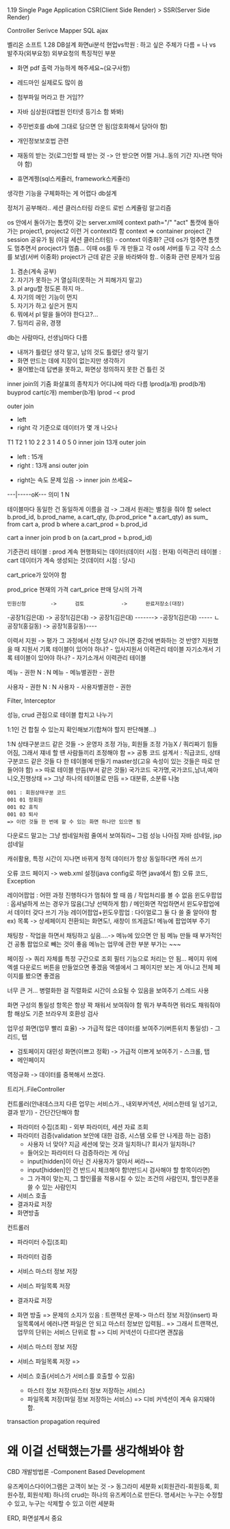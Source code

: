 1.19
Single Page Application
CSR(Client Side Render) > SSR(Server Side Render)

Controller Serivce Mapper SQL ajax

벨리온 소프트
1.28
DB설계
화면ui분석
현업vs학원 : 하고 싶은 주체가 다름 = 나 vs 발주자(외부요청)
외부요청의 특징적인 부분
- 화면 pdf 출력 가능하게 해주세요~(요구사항)
- 레드마인 실제로도 많이 씀
- 첨부파일 머라고 한 거임??
- 자바 심상원(대법원 인터넷 등기소 함 봐봐)

- 주민번호를 db에 그대로 담으면 안 됨(암호화해서 담아야 함)
- 개인정보보호법 관련
- 재동의 받는 것(로그인할 때 받는 것 -> 안 받으면 어쩔 거냐..동의 기간 지나면 막아야 함)
- 휴면계쩡(sql스케쥴러, framework스케쥴러)

생각한 기능을 구체화하는 게 어렵다
db설계

정처기 공부해라..
세션 클러스터링
라운드 로빈 스케쥴링 알고리즘

os 안에서 돌아가는 톰캣이 갖는 server.xml에 context path="/" "act"
톰캣에 돌아가는 project1, project2 이런 거 context라 함
context => container
project 간 session 공유가 됨 (이걸 세션 클러스터링) - context 이중화?
근데 os가 멈추면 톰캣도 멈추면서 procject가 멈춤...
이때 os를 두 개 만들고 각 os에 서버를 두고 각각 소스를 보냄(서버 이중화)
project가 근데 같은 곳을 바라봐야 함..
이중화 관련 문제가 있음

1. 겸손(계속 공부)
2. 자기가 못하는 거 열심히(못하는 거 피해가지 말고)
3. pl argu할 정도론 하지 마..
4. 자기의 메인 기능이 먼지
5. 자기가 하고 싶은거 뭔지
6. 뭐에서 pl 말을 들어야 한다고?...
7. 팀끼리 공유, 경쟁

db는 사람마다, 선생님마다 다름
- 내꺼가 틀렸단 생각 말고, 남의 것도 틀렸단 생각 말기
- 화면 만드는 데에 지장이 없는지만 생각하기
- 물어봤는데 답변을 못하고, 화면상 정의하지 못한 건 틀린 것

inner join의 기줌
화살표의 종착지가 어디냐에 따라 다름
lprod(a개) prod(b개) buyprod
        cart(c개)   member(b개)
lprod -< prod

outer join
- left
- right
각 기준으로 데이터가 몇 개 나오나

T1      T2
1       10
2       2
3       1
4       0
5       0
inner join 13개
outer join
- left : 15개
- right : 13개
ansi outer join


* right는 속도 문제 있음 -> inner join 쓰세요~

---|-----oK--- 의미
   1      N


테이블마다 동일한 건 동일하게 이름을 검 -> 그래서 원래는 별칭을 줘야 함
select b.prod_id, b.prod_name, a.cart_qty, (b.prod_price * a.cart_qty) as sum_
from cart a, prod b
where a.cart_prod = b.prod_id

cart a inner join prod b on (a.cart_prod = b.prod_id)

기준관리 테이블 : prod 계속 현행화되는 데이터(데이터 시점 : 현재)
이력관리 테이블 : cart 데이터가 계속 생성되는 것(데이터 시점 : 당시)

cart_price가 있어야 함

prod_price 현재의 가격
cart_price 판매 당시의 가격

    민원신청        ->      검토            ->      완료저장소(대장)
-공장1(김은대)      ->      공장1(김은대)   ->      공장1(김은대)
                                            ------->
-공장1(김은대)                          -----
ㄴ 공장1(홍길동)    ->  공장1(홍길동)----


이력서 지원 -> 평가
그 과정에서 신청 당시? 아니면 중간에 변화하는 것 반영?
지원했을 때 지원서 기록 테이블이 있어야 하나? - 입사지원서 이력관리 테이블
자기소개서 기록 테이블이 있어야 하나? - 자기소개서 이력관리 테이블



메뉴 - 권한
N   :   N
메뉴 - 메뉴별권한 - 권한

사용자 - 권한
N   :   N
사용자 - 사용자별권한 - 권한

Filter, Interceptor



성능, crud 관점으로 테이블 합치고 나누기

1:1인 건 합칠 수 있는지 확인해보기(합쳐야 할지 판단해볼...)

1:N 상태구분코드 같은 것들 -> 운영자 조정 가능, 회원들 조정 가능X / 쿼리짜기 힘들어짐, 그래서 쟤네 할 떈 사람들끼리 조정해야 함
=> 공통 코드 설계서 : 직급코드, 상태구분코드 같은 것들 다 한 테이블에 만들기
master성(고유 속성이 있는 것들은 따로 만들어야 함) => 따로 테이블 만듬(부서 같은 것들)
국가코드 국가명,국가코드,남녀,예아니오,진행상태 => 그냥 하나의 테이블로 만듬 => 대분류, 소분류 나눔

    001 : 회원상태구분 코드
    001 01 정회원
    001 02 휴직
    001 03 퇴사
    => 이런 것들 한 번에 할 수 있는 화면 하나만 있으면 됨


다운로드 말고는 그냥 썸네일처럼 줄여서 보여줘라~ 그럼 성능 나아짐
자바 섬네일, jsp섬네일

캐쉬활용, 특정 시간이 지나면 바뀌게
정적 데이터가 항상 동일하다면 캐쉬 쓰기

오류 코드 페이지 -> web.xml 설정(java config로 하면 java에서 함)
오류 코드, Exception


레이어팝업 : 어떤 과정 진행하다가 멈춰야 할 때 씀 / 작업처리를 볼 수 없음
윈도우팝업 : 옵셔널하게 쓰는 경우가 많음(그냥 선택하게 함) / 메인화면 작업하면서 윈도우팝업에서 데이터 갖다 쓰기 가능
레이어팝업+윈도우팝업 : 다이얼로그
둘 다 쓸 줄 알아야 함
ex)
목록 -> 상세페이지
전환되는 화면도!, 새창이 뜨게끔도!
메뉴에 팝업여부 주기

채팅창 - 작업을 하면서 채팅하고 싶음....-> 메뉴에 있으면 안 됨
메뉴 만들 때 부가적인 건 공통 팝업으로 빼는 것이 좋음
메뉴는 업무에 관한 부분
부가는 ~~~

페이징 -> 쿼리 자체를 특정 구간으로 조회
필터 기능으로 처리는 안 됨...
페이지 위에 엑셀 다운로드 버튼을 만들었으면 좋겠음
엑셀에서 그 페이지만 보는 게 아니고 전체 페이지를 봤으면 좋겠음

너무 큰 거...
병렬화한 걸 직렬화로
시간이 소요될 수 있음을 보여주기
스레드 사용


화면 구성의 통일성
항목은 항상 꽉 채워서 보여줘야 함
뭐가 부족하면 뭐라도 채워줘야 함
해상도 기준
브라우저 호환성 검사

업무성 화면(업무 빨리 효율) -> 가급적 많은 데이터를 보여주기(버튼위치 통일성) - 그리드, 탭
- 검토페이지
대민성 화면(이쁘고 정확) -> 가급적 이쁘게 보여주기 - 스크롤, 탭
- 메인페이지


역정규화 -> 데이터를 중복해서 쓰겠다.

트리거..FileController

컨트롤러(안내데스크지 다른 업무는 서비스가.., 내외부커넥션, 서비스한테 일 넘기고, 결과 받기) - 간단간단해야 함
- 파라미터 수집(조회) - 외부 파라미터, 세션 자료 조회
- 파라미터 검증(validation 보안에 대한 검증, 시스템 오류 안 나게끔 하는 검증)
  - 사용자 너 맞아? 지금 세션에 맞는 것과 일치하니? 회사가 일치하니?
  - 들어오는 파라미터 다 검증하라는 게 아님
  - input[hidden]이 아닌 건 사용자가 알아서 써라~~
  - input[hidden]인 건 반드시 체크해야 함!(반드시 검사해야 할 항목이라면)
  - 그 가격이 맞는지, 그 할인률을 적용시킬 수 있는 조건의 사람인지, 할인쿠폰을 쓸 수 있는 사람인지
- 서비스 호출
- 결과자료 저장
- 화면방출


컨트롤러
- 파라미터 수집(조회)
- 파라미터 검증
- 서비스 마스터 정보 저장
- 서비스 파일목록 저장
- 결과자료 저장
- 화면 방출
=> 문제의 소지가 있음 : 트랜잭션 문제-> 마스터 정보 저장(insert) 파일목록에서 에러나면 파일은 안 되고 마스터 정보만 입력됨..
=> 그래서 트랜잭션, 업무의 단위는 서비스 단위로 함
=> 디비 커넥션이 다르다면 괜찮음

- 서비스 마스터 정보 저장
- 서비스 파일목록 저장
=> 
- 서비스 호출(서비스가 서비스를 호출할 수 있음)
    - 마스터 정보 저장(마스터 정보 저장하는 서비스)
    - 파일목록 저장(파일 정보 저장하는 서비스)
=> 디비 커넥션이 계속 유지돼야 함.

transaction propagation
required

왜 이걸 선택했는가를 생각해봐야 함
====================================================================================
CBD 개발방법론
-Component Based Development

유즈케이스다이어그램은 고객이 보는 것 -> 동그라미 세분화 x(회원관리-회원등록, 회원수정, 회원삭제)
하나의 crud는 하나의 유즈케이스로 만든다.
명세서는 누구는 수정할 수 있고, 누구는 삭제할 수 있고 이런 세분화

ERD, 화면설계서 중요